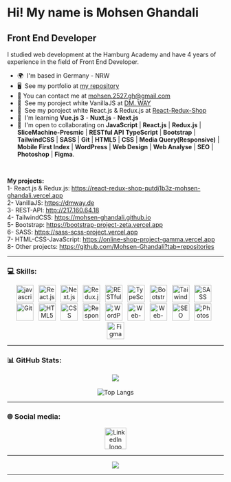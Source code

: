 Hi! My name is Mohsen Ghandali
=======================================================================================================================================

Front End Developer
-------------------

I studied web development at the Hamburg Academy and have 4 years of experience in the field of Front End Developer.

*   🌍  I'm based in Germany - NRW
*   🖥️  See my portfolio at [my repository](http://github.com/Mohsen-Ghandali?tab=repositories)
*   📧  You can contact me at [mohsen.2527.gh@gmail.com](mailto:mohsen.2527.gh@gmail.com)
*   🚀  See my poroject white VanillaJS at [DM. WAY](https://dmway.de)
*   🚀  See my poroject white React.js & Redux.js at [React-Redux-Shop](https://react-redux-shop-putdj1b3z-mohsen-ghandali.vercel.app)
*   🧠  I'm learning <b>Vue.js 3</b> - <b>Nuxt.js</b> - <b>Next.js</b>
*   🤝  I'm open to collaborating on <b>JavaScript</b> | <b>React.js</b> | <b>Redux.js</b> | <b>SliceMachine-Presmic</b> | <b>RESTful API</b>     <b>TypeScript</b> | <b>Bootstrap</b> | <b>TailwindCSS</b> | <b>SASS</b> | <b>Git</b> | <b>HTML5</b> | <b>CSS</b> | <b>Media Query(Responsive)</b> | <b>Mobile First Index</b> | <b>WordPress</b> | <b>Web Design</b> | <b>Web Analyse</b> | <b>SEO</b> | <b>Photoshop</b> | <b>Figma</b>.
<br />

<b> My projects:</b> <br />
1- React.js & Redux.js: https://react-redux-shop-putdj1b3z-mohsen-ghandali.vercel.app <br />
2- VanillaJS: https://dmway.de  <br />
3- REST-API: http://217.160.64.18 <br />
4- TailwindCSS: https://mohsen-ghandali.github.io <br />
5- Bootstrap: https://bootstrap-project-zeta.vercel.app <br />
6- SASS: https://sass-scss-project.vercel.app <br />
7- HTML-CSS-JavaScript: https://online-shop-project-gamma.vercel.app <br />
8- Other projects: https://github.com/Mohsen-Ghandali?tab=repositories <br />

---

### 💻 Skills:
<div align="center" dir="auto">
  <a target="_blank" rel="noopener noreferrer nofollow" href="https://developer.mozilla.org/en-US/docs/Learn/JavaScript/First_steps/What_is_JavaScript"><img title="JavaScript" src="https://raw.githubusercontent.com/danielcranney/readme-generator/main/public/icons/skills/javascript-colored.svg" height="40" alt="javascript logo" data-canonical-src="https://raw.githubusercontent.com/danielcranney/readme-generator/main/public/icons/skills/javascript-colored.svg" style="max-width: 100%;"></a>
      <img>
       <img>
   <a target="_blank" rel="noopener noreferrer nofollow" href="https://react.dev/"><img title="React.js" src="https://uxwing.com/wp-content/themes/uxwing/download/brands-and-social-media/react-js-icon.svg" height="40" width="40" alt="React.js logo" data-canonical-src="https://uxwing.com/wp-content/themes/uxwing/download/brands-and-social-media/react-js-icon.svg" style="max-width: 100%;"></a>
       <img>
       <img>
     <a target="_blank" rel="noopener noreferrer nofollow" href="https://nextjs.org/learn/foundations/about-nextjs/what-is-nextjs"><img title="Next.js" src="https://www.svgrepo.com/download/342062/next-js.svg" height="40" width="40" alt="Next.js logo" data-canonical-src="https://www.svgrepo.com/download/342062/next-js.svg" style="max-width: 100%;"></a>
       <img>
       <img>
     <a target="_blank" rel="noopener noreferrer nofollow" href="https://react-redux.js.org/"><img title="Redux.js" src="https://www.svgrepo.com/download/452093/redux.svg" height="40" width="40" alt="Redux.js logo" data-canonical-src="https://www.svgrepo.com/download/452093/redux.svg" style="max-width: 100%;"></a>
       <img>
       <img>
     <a target="_blank" rel="noopener noreferrer nofollow" href="https://aws.amazon.com/de/what-is/restful-api/"><img title="RESTful-API" src="https://uxwing.com/wp-content/themes/uxwing/download/web-app-development/rest-api-icon.svg" height="40" width="40" alt="RESTful-API logo" data-canonical-src="https://uxwing.com/wp-content/themes/uxwing/download/web-app-development/rest-api-icon.svg" style="max-width: 100%;"></a>
       <img>
       <img>
     <a target="_blank" rel="noopener noreferrer nofollow" href="https://www.typescriptlang.org/"><img title="TypeScript" src="https://www.svgrepo.com/download/303600/typescript-logo.svg" height="40" width="40" alt="TypeScript logo" data-canonical-src="https://www.svgrepo.com/download/303600/typescript-logo.svg" style="max-width: 100%;"></a>
       <img>
       <img>
     <a target="_blank" rel="noopener noreferrer nofollow" href="https://getbootstrap.com/"><img title="Bootstrap" src="https://uxwing.com/wp-content/themes/uxwing/download/brands-and-social-media/bootstrap-5-logo-icon.svg" height="40" width="40" alt="Bootstrap logo" data-canonical-src="https://uxwing.com/wp-content/themes/uxwing/download/brands-and-social-media/bootstrap-5-logo-icon.svg" style="max-width: 100%;"></a>
       <img>
       <img>
     <a target="_blank" rel="noopener noreferrer nofollow" href="https://tailwindcss.com/"><img title="TaiwindCSS" src="https://uxwing.com/wp-content/themes/uxwing/download/brands-and-social-media/tailwind-css-icon.svg" height="40" width="40" alt="TaiwindCSS logo" data-canonical-src="https://uxwing.com/wp-content/themes/uxwing/download/brands-and-social-media/tailwind-css-icon.svg" style="max-width: 100%;"></a>
       <img>
       <img>
     <a target="_blank" rel="noopener noreferrer nofollow" href="https://www.codecademy.com/resources/blog/what-is-sass/"><img title="SASS" src="https://uxwing.com/wp-content/themes/uxwing/download/brands-and-social-media/sass-icon.svg" height="40" width="40" alt="SASS logo" data-canonical-src="https://uxwing.com/wp-content/themes/uxwing/download/brands-and-social-media/sass-icon.svg" style="max-width: 100%;"></a>
       <img>
       <img>
     <a target="_blank" rel="noopener noreferrer nofollow" href="https://www.atlassian.com/git/tutorials/what-is-git"><img title="Git" src="https://uxwing.com/wp-content/themes/uxwing/download/brands-and-social-media/git-icon.svg" height="40" awidth="40" lt="Git logo" data-canonical-src="https://uxwing.com/wp-content/themes/uxwing/download/brands-and-social-media/git-icon.svgg" style="max-width: 100%;"></a>
       <img>
       <img>
     <a target="_blank" rel="noopener noreferrer nofollow" href="https://en.wikipedia.org/wiki/HTML5"><img title="HTML5" src="https://uxwing.com/wp-content/themes/uxwing/download/brands-and-social-media/html-icon.svg" height="40" width="40" alt="HTML5 logo" data-canonical-src="https://uxwing.com/wp-content/themes/uxwing/download/brands-and-social-media/html-icon.svg" style="max-width: 100%;"></a>
       <img>
       <img>
     <a target="_blank" rel="noopener noreferrer nofollow" href="https://developer.mozilla.org/en-US/docs/Learn/CSS/First_steps/What_is_CSS"><img title="CSS" src="https://uxwing.com/wp-content/themes/uxwing/download/brands-and-social-media/css-icon.svg" height="40" width="40" alt="CSS logo" data-canonical-src="https://uxwing.com/wp-content/themes/uxwing/download/brands-and-social-media/css-icon.svg" style="max-width: 100%;"></a>
       <img>
       <img>
     <a target="_blank" rel="noopener noreferrer nofollow" href="https://developer.mozilla.org/en-US/docs/Learn/CSS/CSS_layout/Responsive_Design"><img title="Responsive Design" src="https://www.svgrepo.com/download/294364/computer-tv.svg" height="40" width="40" alt="Responsive logo" data-canonical-src="https://www.svgrepo.com/download/294364/computer-tv.svg" style="max-width: 100%;"></a>
       <img>
       <img>
     <a target="_blank" rel="noopener noreferrer nofollow" href="https://en.wikipedia.org/wiki/WordPress"><img title="WordPress" src="https://uxwing.com/wp-content/themes/uxwing/download/brands-and-social-media/wordpress-icon.svg" height="40" width="40" alt="WordPress logo" data-canonical-src="https://uxwing.com/wp-content/themes/uxwing/download/brands-and-social-media/wordpress-icon.svg" style="max-width: 100%;"></a>
       <img>
       <img>
     <a target="_blank" rel="noopener noreferrer nofollow" href="https://www.wix.com/blog/web-design"><img title="Web-Design" src="https://www.svgrepo.com/download/426039/web-design.svg" height="40" width="40" alt="Web-Design logo" data-canonical-src="https://www.svgrepo.com/download/426039/web-design.svg" style="max-width: 100%;"></a>
       <img>
       <img>
     <a target="_blank" rel="noopener noreferrer nofollow" href="https://de.wikipedia.org/wiki/Web_Analytics"><img title="Web-Analysis" src="https://www.svgrepo.com/download/336376/analysis.svg" height="40" width="40" alt="Web-Analysis logo" data-canonical-src="https://www.svgrepo.com/download/336376/analysis.svg" style="max-width: 100%;"></a>
       <img>
       <img>
     <a target="_blank" rel="noopener noreferrer nofollow" href="https://moz.com/learn/seo/what-is-seo"><img title="SEO" src="https://www.svgrepo.com/download/220473/seo.svg" height="40" width="40" alt="SEO logo" data-canonical-src="https://www.svgrepo.com/download/220473/seo.svg" style="max-width: 100%;"></a>
       <img>
       <img>
     <a target="_blank" rel="noopener noreferrer nofollow" href="https://en.wikipedia.org/wiki/Adobe_Photoshop"><img title="Photoshop" src="https://www.svgrepo.com/download/475668/photoshop-color.svg" height="40" width="40" width="40" alt="Photoshop logo" data-canonical-src="https://www.svgrepo.com/download/475668/photoshop-color.svg" style="max-width: 100%;"></a>
       <img>
       <img>
     <a target="_blank" rel="noopener noreferrer nofollow" href="https://www.theme-junkie.com/what-is-figma/"><img title="Figma" src="https://uxwing.com/wp-content/themes/uxwing/download/brands-and-social-media/figma-icon.svg" height="40" width="40" alt="Figma logo" data-canonical-src="https://uxwing.com/wp-content/themes/uxwing/download/brands-and-social-media/figma-icon.svg" style="max-width: 100%;"></a>
</div>

---

### 📊 GitHub Stats:

<div align="center" >
    
![](https://github-readme-streak-stats.herokuapp.com/?user=Mohsen-Ghandali&theme=city_light&hide_border=false)<br/><br />
![Top Langs](https://github-readme-stats.vercel.app/api/top-langs/?username=Mohsen-Ghandali&size_weight=0.5&count_weight=0.5)

</div>

---
    
### 🌐 Social media:

<div align="center" >

 <a target="_blank" rel="noopener noreferrer nofollow" href="https://linkedin.com/in/mohsen-ghandali-47a1aa224" ><img title="LinkedIn" src="https://www.svgrepo.com/download/448234/linkedin.svg" height="50" width="50" alt="LinkedIn logo" data-canonical-src="https://www.svgrepo.com/download/448234/linkedin.svg" style="max-width: 100%;"></a>

</div>

---

<div align="center " >
    
[![](https://visitcount.itsvg.in/api?id=Mohsen-Ghandali&label=Profile%20Views&icon=0&pretty=true)](https://visitcount.itsvg.in)

</div>

---

